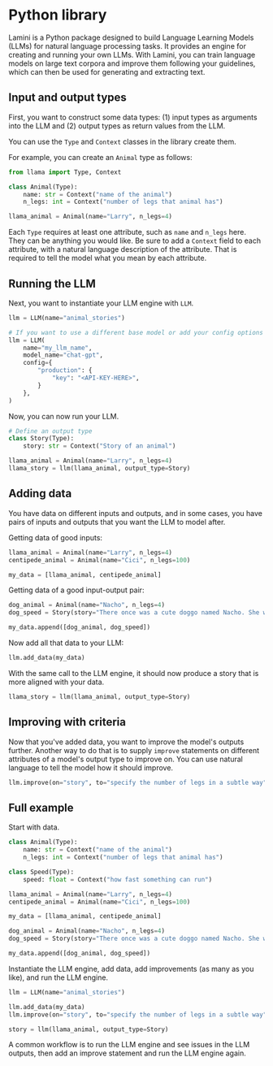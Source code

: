 # Python library

Lamini is a Python package designed to build Language Learning Models (LLMs) for natural language processing tasks. It provides an engine for creating and running your own LLMs. With Lamini, you can train language models on large text corpora and improve them following your guidelines, which can then be used for generating and extracting text.

## Input and output types

First, you want to construct some data types: (1) input types as arguments into the LLM and (2) output types as return values from the LLM.

You can use the `Type` and `Context` classes in the library create them.

For example, you can create an `Animal` type as follows:

```python
from llama import Type, Context

class Animal(Type):
    name: str = Context("name of the animal")
    n_legs: int = Context("number of legs that animal has")

llama_animal = Animal(name="Larry", n_legs=4)
```

Each `Type` requires at least one attribute, such as `name` and `n_legs` here. They can be anything you would like. Be sure to add a `Context` field to each attribute, with a natural language description of the attribute. That is required to tell the model what you mean by each attribute.

## Running the LLM

Next, you want to instantiate your LLM engine with `LLM`.

```python
llm = LLM(name="animal_stories")

# If you want to use a different base model or add your config options here
llm = LLM(
    name="my_llm_name",
    model_name="chat-gpt",
    config={
        "production": {
            "key": "<API-KEY-HERE>",
        }
    },
)
```

Now, you can now run your LLM.

```python
# Define an output type
class Story(Type):
    story: str = Context("Story of an animal")

llama_animal = Animal(name="Larry", n_legs=4)
llama_story = llm(llama_animal, output_type=Story)
```

## Adding data

You have data on different inputs and outputs, and in some cases, you have pairs of inputs and outputs that you want the LLM to model after.

Getting data of good inputs:

```python
llama_animal = Animal(name="Larry", n_legs=4)
centipede_animal = Animal(name="Cici", n_legs=100)

my_data = [llama_animal, centipede_animal]
```

Getting data of a good input-output pair:

```python
dog_animal = Animal(name="Nacho", n_legs=4)
dog_speed = Story(story="There once was a cute doggo named Nacho. She was a golden retriever who liked to run. All four of her paws were adorable.")

my_data.append([dog_animal, dog_speed])
```

Now add all that data to your LLM:

```python
llm.add_data(my_data)
```

With the same call to the LLM engine, it should now produce a story that is more aligned with your data.

```python
llama_story = llm(llama_animal, output_type=Story)
```

## Improving with criteria

Now that you've added data, you want to improve the model's outputs further. Another way to do that is to supply `improve` statements on different attributes of a model's output type to improve on. You can use natural language to tell the model how it should improve.

```python
llm.improve(on="story", to="specify the number of legs in a subtle way")
```

## Full example

Start with data.

```python
class Animal(Type):
    name: str = Context("name of the animal")
    n_legs: int = Context("number of legs that animal has")

class Speed(Type):
    speed: float = Context("how fast something can run")

llama_animal = Animal(name="Larry", n_legs=4)
centipede_animal = Animal(name="Cici", n_legs=100)

my_data = [llama_animal, centipede_animal]

dog_animal = Animal(name="Nacho", n_legs=4)
dog_speed = Story(story="There once was a cute doggo named Nacho. She was a golden retriever who liked to run. All four of her paws were adorable.")

my_data.append([dog_animal, dog_speed])
```

Instantiate the LLM engine, add data, add improvements (as many as you like), and run the LLM engine.

```python
llm = LLM(name="animal_stories")

llm.add_data(my_data)
llm.improve(on="story", to="specify the number of legs in a subtle way")

story = llm(llama_animal, output_type=Story)
```

A common workflow is to run the LLM engine and see issues in the LLM outputs, then add an improve statement and run the LLM engine again.
